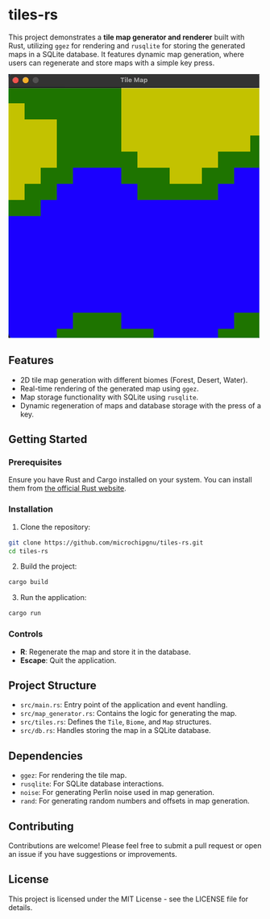 # tiles-rs

This project demonstrates a **tile map generator and renderer** built with Rust, utilizing `ggez` for rendering and `rusqlite` for storing the generated maps in a SQLite database. It features dynamic map generation, where users can regenerate and store maps with a simple key press.

![](./assets/image.gif)

## Features

- 2D tile map generation with different biomes (Forest, Desert, Water).
- Real-time rendering of the generated map using `ggez`.
- Map storage functionality with SQLite using `rusqlite`.
- Dynamic regeneration of maps and database storage with the press of a key.

## Getting Started

### Prerequisites

Ensure you have Rust and Cargo installed on your system. You can install them from [the official Rust website](https://www.rust-lang.org/tools/install).

### Installation

1. Clone the repository:

```sh
git clone https://github.com/microchipgnu/tiles-rs.git
cd tiles-rs
```

2. Build the project:

```sh
cargo build
```

3. Run the application:

```sh
cargo run
```

### Controls

- **R**: Regenerate the map and store it in the database.
- **Escape**: Quit the application.

## Project Structure

- `src/main.rs`: Entry point of the application and event handling.
- `src/map_generator.rs`: Contains the logic for generating the map.
- `src/tiles.rs`: Defines the `Tile`, `Biome`, and `Map` structures.
- `src/db.rs`: Handles storing the map in a SQLite database.

## Dependencies

- `ggez`: For rendering the tile map.
- `rusqlite`: For SQLite database interactions.
- `noise`: For generating Perlin noise used in map generation.
- `rand`: For generating random numbers and offsets in map generation.

## Contributing

Contributions are welcome! Please feel free to submit a pull request or open an issue if you have suggestions or improvements.

## License

This project is licensed under the MIT License - see the LICENSE file for details.
